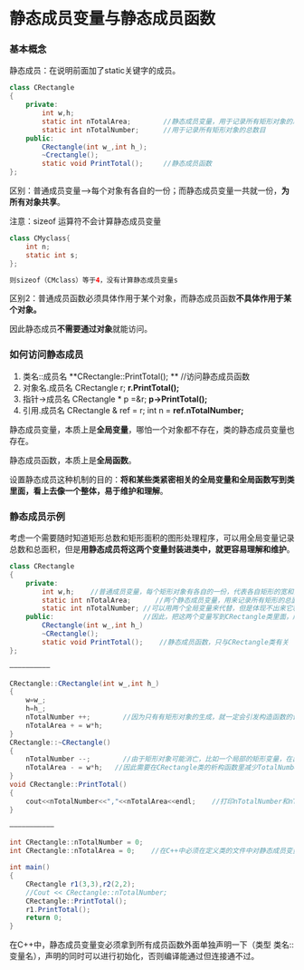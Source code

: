 # 静态成员变量与静态成员函数

### 基本概念

静态成员：在说明前面加了static关键字的成员。

```java
class CRectangle
{
    private:
        int w,h;
        static int nTotalArea;        //静态成员变量，用于记录所有矩形对象的总面积
        static int nTotalNumber;      //用于记录所有矩形对象的总数目
    public:
        CRectangle(int w_,int h_);
        ~Crectangle();
        static void PrintTotal();     //静态成员函数
};
```

区别：普通成员变量——&gt;每个对象有各自的一份；而静态成员变量一共就一份，**为所有对象共享**。

注意：sizeof 运算符不会计算静态成员变量

```java
class CMyclass{
    int n;
    static int s;
};

则sizeof（CMclass）等于4，没有计算静态成员变量s
```

区别2：普通成员函数必须具体作用于某个对象，而静态成员函数**不具体作用于某个对象。**

因此静态成员**不需要通过对象**就能访问。

### 如何访问静态成员

1. 类名::成员名
   **CRectangle::PrintTotal\(\); **    //访问静态成员函数
2. 对象名.成员名
   CRectangle r; **r.PrintTotal\(\);**
3. 指针-&gt;成员名
   CRectangle \* p =&r;  **p-&gt;PrintTotal\(\);**
4. 引用.成员名
   CRectangle & ref = r;  int n = **ref.nTotalNumber;**

静态成员变量，本质上是**全局变量**，哪怕一个对象都不存在，类的静态成员变量也存在。

静态成员函数，本质上是**全局函数**。

设置静态成员这种机制的目的：**将和某些类紧密相关的全局变量和全局函数写到类里面，看上去像一个整体，易于维护和理解**。

### 静态成员示例

考虑一个需要随时知道矩形总数和矩形面积的图形处理程序，可以用全局变量记录总数和总面积，但是**用静态成员将这两个变量封装进类中，就更容易理解和维护**。

```java
class CRectangle
{
    private:
        int w,h;    //普通成员变量，每个矩形对象有各自的一份，代表各自矩形的宽和高。
        static int nTotalArea;      //两个静态成员变量，用来记录所有矩形的总面积和总数
        static int nTotalNumber; //可以用两个全局变量来代替，但是体现不出来它和CRectangle类的紧密关系，同时也容易被其他类所访问，不易维护
    public:                      //因此，把这两个变量写到CRectangle类里面，成为静态成员变量。
        CRectangle(int w_,int h_)
        ~CRectangle();
        static void PrintTotal();    //静态成员函数，只与CRectangle类有关
};

——————————

CRectangle::CRectangle(int w_,int h_)
{
    w=w_;
    h=h_;
    nTotalNumber ++;        //因为只有有矩形对象的生成，就一定会引发构造函数的调用，因此在构造函数里既可以增加矩形的总数和总面积。
    nTotalArea + = w*h;
}
CRectangle::~CRectangle()
{
    nTotalNumber --;        //由于矩形对象可能消亡，比如一个局部的矩形变量，在出了包含它的函数后就消亡了，这是矩形的总数和总面积就减少了
    nTotalArea - = w*h;   //因此需要在CRectangle类的析构函数里减少TotalNumber和TotalArea。
}
void CRectangle::PrintTotal()
{
    cout<<nTotalNumber<<","<<nTotalArea<<endl;    //打印nTotalNumber和nTotalArea
}

———————————

int CRectangle::nTotalNumber = 0;
int CRectangle::nTotalArea = 0;    //在C++中必须在定义类的文件中对静态成员变量进行一次说明或初始化，否则编译能通过但连接通不过。

int main()
{
    CRectangle r1(3,3),r2(2,2);
    //Cout << CRectangle::nTotalNumber;
    CRectangle::PrintTotal();
    r1.PrintTotal();
    return 0;
}
```

在C++中，静态成员变量变必须拿到所有成员函数外面单独声明一下（类型 类名::变量名），声明的同时可以进行初始化，否则编译能通过但连接通不过。

